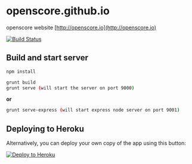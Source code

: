 # openscore.github.io
openscore website [http://openscore.io](http://openscore.io)

[![Build Status](https://travis-ci.org/openscore/openscore.github.io.svg)](https://travis-ci.org/openscore/openscore.github.io)

## Build and start server

```sh
npm install

grunt build
grunt serve (will start the server on port 9000)
```
**or**
```sh
grunt serve-express (will start express node server on port 9001)
```

## Deploying to Heroku

Alternatively, you can deploy your own copy of the app using this button:

[![Deploy to Heroku](https://www.herokucdn.com/deploy/button.png)](https://heroku.com/deploy)



